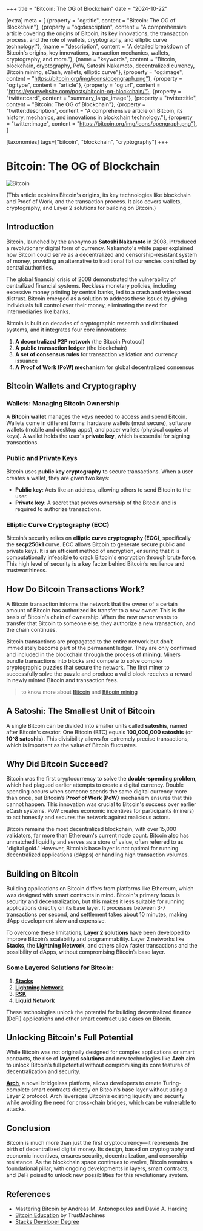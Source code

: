 +++
title = "Bitcoin: The OG of Blockchain"
date = "2024-10-22"

[extra]
meta = [
    {property = "og:title", content = "Bitcoin: The OG of Blockchain"},
    {property = "og:description", content = "A comprehensive article covering the origins of Bitcoin, its key innovations, the transaction process, and the role of wallets, cryptography, and elliptic curve technology."},
    {name = "description", content = "A detailed breakdown of Bitcoin's origins, key innovations, transaction mechanics, wallets, cryptography, and more."},
    {name = "keywords", content = "Bitcoin, blockchain, cryptography, PoW, Satoshi Nakamoto, decentralized currency, Bitcoin mining, eCash, wallets, elliptic curve"},
    {property = "og:image", content = "https://bitcoin.org/img/icons/opengraph.png"},
    {property = "og:type", content = "article"},
    {property = "og:url", content = "https://yourwebsite.com/posts/bitcoin-og-blockchain/"},
    {property = "twitter:card", content = "summary_large_image"},
    {property = "twitter:title", content = "Bitcoin: The OG of Blockchain"},
    {property = "twitter:description", content = "A comprehensive article on Bitcoin, its history, mechanics, and innovations in blockchain technology."},
    {property = "twitter:image", content = "https://bitcoin.org/img/icons/opengraph.png"},
]

[taxonomies]
tags=["bitcoin", "blockchain", "cryptography"]
+++

# Bitcoin: The OG of Blockchain

![Bitcoin](https://bitcoin.org/img/icons/opengraph.png)

(This article explains Bitcoin's origins, its key technologies like blockchain and Proof of Work, and the transaction process. It also covers wallets, cryptography, and Layer 2 solutions for building on Bitcoin.)

## Introduction

Bitcoin, launched by the anonymous **Satoshi Nakamoto** in 2008, introduced a revolutionary digital form of currency. Nakamoto's white paper explained how Bitcoin could serve as a decentralized and censorship-resistant system of money, providing an alternative to traditional fiat currencies controlled by central authorities. 

The global financial crisis of 2008 demonstrated the vulnerability of centralized financial systems. Reckless monetary policies, including excessive money printing by central banks, led to a crash and widespread distrust. Bitcoin emerged as a solution to address these issues by giving individuals full control over their money, eliminating the need for intermediaries like banks.

Bitcoin is built on decades of cryptographic research and distributed systems, and it integrates four core innovations:

1. **A decentralized P2P network** (the Bitcoin Protocol)
2. **A public transaction ledger** (the blockchain)
3. **A set of consensus rules** for transaction validation and currency issuance
4. **A Proof of Work (PoW) mechanism** for global decentralized consensus

## Bitcoin Wallets and Cryptography

### Wallets: Managing Bitcoin Ownership

A **Bitcoin wallet** manages the keys needed to access and spend Bitcoin. Wallets come in different forms: hardware wallets (most secure), software wallets (mobile and desktop apps), and paper wallets (physical copies of keys). A wallet holds the user's **private key**, which is essential for signing transactions.

### Public and Private Keys

Bitcoin uses **public key cryptography** to secure transactions. When a user creates a wallet, they are given two keys:
- **Public key**: Acts like an address, allowing others to send Bitcoin to the user.
- **Private key**: A secret that proves ownership of the Bitcoin and is required to authorize transactions.

### Elliptic Curve Cryptography (ECC)

Bitcoin’s security relies on **elliptic curve cryptography (ECC)**, specifically the **secp256k1** curve. ECC allows Bitcoin to generate secure public and private keys. It is an efficient method of encryption, ensuring that it is computationally infeasible to crack Bitcoin's encryption through brute force. This high level of security is a key factor behind Bitcoin’s resilience and trustworthiness.


## How Do Bitcoin Transactions Work?

A Bitcoin transaction informs the network that the owner of a certain amount of Bitcoin has authorized its transfer to a new owner. This is the basis of Bitcoin's chain of ownership. When the new owner wants to transfer that Bitcoin to someone else, they authorize a new transaction, and the chain continues.

Bitcoin transactions are propagated to the entire network but don’t immediately become part of the permanent ledger. They are only confirmed and included in the blockchain through the process of **mining**. Miners bundle transactions into blocks and compete to solve complex cryptographic puzzles that secure the network. The first miner to successfully solve the puzzle and produce a valid block receives a reward in newly minted Bitcoin and transaction fees.

>to know more about [Bitcoin](https://learnweb3.io/degrees/stacks-developer-degree/introduction-to-stacks/introduction-to-bitcoin/) and [Bitcoin mining](https://trustmachines.co/learn/how-does-bitcoin-mining-work/)


## A Satoshi: The Smallest Unit of Bitcoin

A single Bitcoin can be divided into smaller units called **satoshis**, named after Bitcoin's creator. One Bitcoin (BTC) equals **100,000,000 satoshis** (or **10^8 satoshis**). This divisibility allows for extremely precise transactions, which is important as the value of Bitcoin fluctuates.

## Why Did Bitcoin Succeed?

Bitcoin was the first cryptocurrency to solve the **double-spending problem**, which had plagued earlier attempts to create a digital currency. Double spending occurs when someone spends the same digital currency more than once, but Bitcoin’s **Proof of Work (PoW)** mechanism ensures that this cannot happen. This innovation was crucial to Bitcoin's success over earlier eCash systems. PoW creates economic incentives for participants (miners) to act honestly and secures the network against malicious actors.

Bitcoin remains the most decentralized blockchain, with over 15,000 validators, far more than Ethereum's current node count. Bitcoin also has unmatched liquidity and serves as a store of value, often referred to as "digital gold." However, Bitcoin’s base layer is not optimal for running decentralized applications (dApps) or handling high transaction volumes.

## Building on Bitcoin

Building applications on Bitcoin differs from platforms like Ethereum, which was designed with smart contracts in mind. Bitcoin's primary focus is security and decentralization, but this makes it less suitable for running applications directly on its base layer. It processes between 3-7 transactions per second, and settlement takes about 10 minutes, making dApp development slow and expensive.

To overcome these limitations, **Layer 2 solutions** have been developed to improve Bitcoin’s scalability and programmability. Layer 2 networks like **Stacks**, the **Lightning Network**, and others allow faster transactions and the possibility of dApps, without compromising Bitcoin’s base layer.

### Some Layered Solutions for Bitcoin:
1. **[Stacks](https://www.stacks.co/)**
2. **[Lightning Network](https://lightning.network/)**
3. **[RSK](https://rootstock.io/)**
4. **[Liquid Network](https://blockstream.com/liquid/)**

These technologies unlock the potential for building decentralized finance (DeFi) applications and other smart contract use cases on Bitcoin.

## Unlocking Bitcoin's Full Potential

While Bitcoin was not originally designed for complex applications or smart contracts, the rise of **layered solutions** and new technologies like **Arch** aim to unlock Bitcoin’s full potential without compromising its core features of decentralization and security.

**[Arch](https://arch-network.gitbook.io/arch-documentation)**, a novel bridgeless platform, allows developers to create Turing-complete smart contracts directly on Bitcoin’s base layer without using a Layer 2 protocol. Arch leverages Bitcoin’s existing liquidity and security while avoiding the need for cross-chain bridges, which can be vulnerable to attacks.

## Conclusion

Bitcoin is much more than just the first cryptocurrency—it represents the birth of decentralized digital money. Its design, based on cryptography and economic incentives, ensures security, decentralization, and censorship resistance. As the blockchain space continues to evolve, Bitcoin remains a foundational pillar, with ongoing developments in layers, smart contracts, and DeFi poised to unlock new possibilities for this revolutionary system.

## References

- Mastering Bitcoin by Andreas M. Antonopoulos and David A. Harding
- [Bitcoin Education](https://trustmachines.co/learn/) by TrustMachines
- [Stacks Developer Degree](https://learnweb3.io/degrees/stacks-developer-degree/)